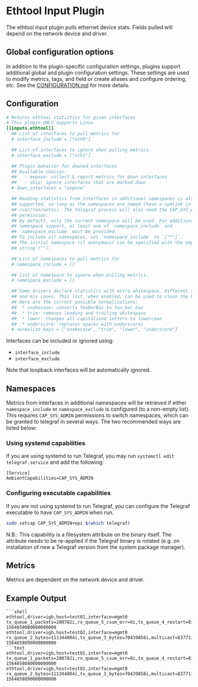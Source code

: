 # Ethtool Input Plugin

The ethtool input plugin pulls ethernet device stats. Fields pulled will depend
on the network device and driver.

## Global configuration options <!-- @/docs/includes/plugin_config.md -->

In addition to the plugin-specific configuration settings, plugins support
additional global and plugin configuration settings. These settings are used to
modify metrics, tags, and field or create aliases and configure ordering, etc.
See the [CONFIGURATION.md][CONFIGURATION.md] for more details.

[CONFIGURATION.md]: ../../../docs/CONFIGURATION.md#plugins

## Configuration

```toml @sample.conf
# Returns ethtool statistics for given interfaces
# This plugin ONLY supports Linux
[[inputs.ethtool]]
  ## List of interfaces to pull metrics for
  # interface_include = ["eth0"]

  ## List of interfaces to ignore when pulling metrics.
  # interface_exclude = ["eth1"]

  ## Plugin behavior for downed interfaces
  ## Available choices:
  ##   - expose: collect & report metrics for down interfaces
  ##   - skip: ignore interfaces that are marked down
  # down_interfaces = "expose"

  ## Reading statistics from interfaces in additional namespaces is also
  ## supported, so long as the namespaces are named (have a symlink in
  ## /var/run/netns). The telegraf process will also need the CAP_SYS_ADMIN
  ## permission.
  ## By default, only the current namespace will be used. For additional
  ## namespace support, at least one of `namespace_include` and
  ## `namespace_exclude` must be provided.
  ## To include all namespaces, set `namespace_include` to `["*"]`.
  ## The initial namespace (if anonymous) can be specified with the empty
  ## string ("").

  ## List of namespaces to pull metrics for
  # namespace_include = []

  ## List of namespace to ignore when pulling metrics.
  # namespace_exclude = []

  ## Some drivers declare statistics with extra whitespace, different spacing,
  ## and mix cases. This list, when enabled, can be used to clean the keys.
  ## Here are the current possible normalizations:
  ##  * snakecase: converts fooBarBaz to foo_bar_baz
  ##  * trim: removes leading and trailing whitespace
  ##  * lower: changes all capitalized letters to lowercase
  ##  * underscore: replaces spaces with underscores
  # normalize_keys = ["snakecase", "trim", "lower", "underscore"]
```

Interfaces can be included or ignored using:

- `interface_include`
- `interface_exclude`

Note that loopback interfaces will be automatically ignored.

## Namespaces

Metrics from interfaces in additional namespaces will be retrieved if either
`namespace_include` or `namespace_exclude` is configured (to a non-empty list).
This requires `CAP_SYS_ADMIN` permissions to switch namespaces, which can be
granted to telegraf in several ways. The two recommended ways are listed below:

### Using systemd capabilities

If you are using systemd to run Telegraf, you may run
`systemctl edit telegraf.service` and add the following:

```text
[Service]
AmbientCapabilities=CAP_SYS_ADMIN
```

### Configuring executable capabilities

If you are not using systemd to run Telegraf, you can configure the Telegraf
executable to have `CAP_SYS_ADMIN` when run.

```sh
sudo setcap CAP_SYS_ADMIN+epi $(which telegraf)
```

N.B.: This capability is a filesystem attribute on the binary itself. The
attribute needs to be re-applied if the Telegraf binary is rotated (e.g. on
installation of new a Telegraf version from the system package manager).

## Metrics

Metrics are dependent on the network device and driver.

## Example Output

```
```shell
ethtool,driver=igb,host=test01,interface=mgmt0 tx_queue_1_packets=280782i,rx_queue_5_csum_err=0i,tx_queue_4_restart=0i,tx_multicast=7i,tx_queue_1_bytes=39674885i,rx_queue_2_alloc_failed=0i,tx_queue_5_packets=173970i,tx_single_coll_ok=0i,rx_queue_1_drops=0i,tx_queue_2_restart=0i,tx_aborted_errors=0i,rx_queue_6_csum_err=0i,tx_queue_5_restart=0i,tx_queue_4_bytes=64810835i,tx_abort_late_coll=0i,tx_queue_4_packets=109102i,os2bmc_tx_by_bmc=0i,tx_bytes=427527435i,tx_queue_7_packets=66665i,dropped_smbus=0i,rx_queue_0_csum_err=0i,tx_flow_control_xoff=0i,rx_packets=25926536i,rx_queue_7_csum_err=0i,rx_queue_3_bytes=84326060i,rx_multicast=83771i,rx_queue_4_alloc_failed=0i,rx_queue_3_drops=0i,rx_queue_3_csum_err=0i,rx_errors=0i,tx_errors=0i,tx_queue_6_packets=183236i,rx_broadcast=24378893i,rx_queue_7_packets=88680i,tx_dropped=0i,rx_frame_errors=0i,tx_queue_3_packets=161045i,tx_packets=1257017i,rx_queue_1_csum_err=0i,tx_window_errors=0i,tx_dma_out_of_sync=0i,rx_length_errors=0i,rx_queue_5_drops=0i,tx_timeout_count=0i,rx_queue_4_csum_err=0i,rx_flow_control_xon=0i,tx_heartbeat_errors=0i,tx_flow_control_xon=0i,collisions=0i,tx_queue_0_bytes=29465801i,rx_queue_6_drops=0i,rx_queue_0_alloc_failed=0i,tx_queue_1_restart=0i,rx_queue_0_drops=0i,tx_broadcast=9i,tx_carrier_errors=0i,tx_queue_7_bytes=13777515i,tx_queue_7_restart=0i,rx_queue_5_bytes=50732006i,rx_queue_7_bytes=35744457i,tx_deferred_ok=0i,tx_multi_coll_ok=0i,rx_crc_errors=0i,rx_fifo_errors=0i,rx_queue_6_alloc_failed=0i,tx_queue_2_packets=175206i,tx_queue_0_packets=107011i,rx_queue_4_bytes=201364548i,rx_queue_6_packets=372573i,os2bmc_rx_by_host=0i,multicast=83771i,rx_queue_4_drops=0i,rx_queue_5_packets=130535i,rx_queue_6_bytes=139488035i,tx_fifo_errors=0i,tx_queue_5_bytes=84899130i,rx_queue_0_packets=24529563i,rx_queue_3_alloc_failed=0i,rx_queue_7_drops=0i,tx_queue_6_bytes=96288614i,tx_queue_2_bytes=22132949i,tx_tcp_seg_failed=0i,rx_queue_1_bytes=246703840i,rx_queue_0_bytes=1506870738i,tx_queue_0_restart=0i,rx_queue_2_bytes=111344804i,tx_tcp_seg_good=0i,tx_queue_3_restart=0i,rx_no_buffer_count=0i,rx_smbus=0i,rx_queue_1_packets=273865i,rx_over_errors=0i,os2bmc_tx_by_host=0i,rx_queue_1_alloc_failed=0i,rx_queue_7_alloc_failed=0i,rx_short_length_errors=0i,tx_hwtstamp_timeouts=0i,tx_queue_6_restart=0i,rx_queue_2_packets=207136i,tx_queue_3_bytes=70391970i,rx_queue_3_packets=112007i,rx_queue_4_packets=212177i,tx_smbus=0i,rx_long_byte_count=2480280632i,rx_queue_2_csum_err=0i,rx_missed_errors=0i,rx_bytes=2480280632i,rx_queue_5_alloc_failed=0i,rx_queue_2_drops=0i,os2bmc_rx_by_bmc=0i,rx_align_errors=0i,rx_long_length_errors=0i,interface_up=1i,rx_hwtstamp_cleared=0i,rx_flow_control_xoff=0i 1564658080000000000
ethtool,driver=igb,host=test02,interface=mgmt0 rx_queue_2_bytes=111344804i,tx_queue_3_bytes=70439858i,multicast=83771i,rx_broadcast=24378975i,tx_queue_0_packets=107011i,rx_queue_6_alloc_failed=0i,rx_queue_6_drops=0i,rx_hwtstamp_cleared=0i,tx_window_errors=0i,tx_tcp_seg_good=0i,rx_queue_1_drops=0i,tx_queue_1_restart=0i,rx_queue_7_csum_err=0i,rx_no_buffer_count=0i,tx_queue_1_bytes=39675245i,tx_queue_5_bytes=84899130i,tx_broadcast=9i,rx_queue_1_csum_err=0i,tx_flow_control_xoff=0i,rx_queue_6_csum_err=0i,tx_timeout_count=0i,os2bmc_tx_by_bmc=0i,rx_queue_6_packets=372577i,rx_queue_0_alloc_failed=0i,tx_flow_control_xon=0i,rx_queue_2_drops=0i,tx_queue_2_packets=175206i,rx_queue_3_csum_err=0i,tx_abort_late_coll=0i,tx_queue_5_restart=0i,tx_dropped=0i,rx_queue_2_alloc_failed=0i,tx_multi_coll_ok=0i,rx_queue_1_packets=273865i,rx_flow_control_xon=0i,tx_single_coll_ok=0i,rx_length_errors=0i,rx_queue_7_bytes=35744457i,rx_queue_4_alloc_failed=0i,rx_queue_6_bytes=139488395i,rx_queue_2_csum_err=0i,rx_long_byte_count=2480288216i,rx_queue_1_alloc_failed=0i,tx_queue_0_restart=0i,rx_queue_0_csum_err=0i,tx_queue_2_bytes=22132949i,rx_queue_5_drops=0i,tx_dma_out_of_sync=0i,rx_queue_3_drops=0i,rx_queue_4_packets=212177i,tx_queue_6_restart=0i,rx_packets=25926650i,rx_queue_7_packets=88680i,rx_frame_errors=0i,rx_queue_3_bytes=84326060i,rx_short_length_errors=0i,tx_queue_7_bytes=13777515i,rx_queue_3_alloc_failed=0i,tx_queue_6_packets=183236i,rx_queue_0_drops=0i,rx_multicast=83771i,rx_queue_2_packets=207136i,rx_queue_5_csum_err=0i,rx_queue_5_packets=130535i,rx_queue_7_alloc_failed=0i,tx_smbus=0i,tx_queue_3_packets=161081i,rx_queue_7_drops=0i,tx_queue_2_restart=0i,tx_multicast=7i,tx_fifo_errors=0i,tx_queue_3_restart=0i,rx_long_length_errors=0i,tx_queue_6_bytes=96288614i,tx_queue_1_packets=280786i,tx_tcp_seg_failed=0i,rx_align_errors=0i,tx_errors=0i,rx_crc_errors=0i,rx_queue_0_packets=24529673i,rx_flow_control_xoff=0i,tx_queue_0_bytes=29465801i,rx_over_errors=0i,rx_queue_4_drops=0i,os2bmc_rx_by_bmc=0i,rx_smbus=0i,dropped_smbus=0i,tx_hwtstamp_timeouts=0i,rx_errors=0i,tx_queue_4_packets=109102i,tx_carrier_errors=0i,tx_queue_4_bytes=64810835i,tx_queue_4_restart=0i,rx_queue_4_csum_err=0i,tx_queue_7_packets=66665i,tx_aborted_errors=0i,rx_missed_errors=0i,tx_bytes=427575843i,collisions=0i,rx_queue_1_bytes=246703840i,rx_queue_5_bytes=50732006i,rx_bytes=2480288216i,os2bmc_rx_by_host=0i,rx_queue_5_alloc_failed=0i,rx_queue_3_packets=112007i,tx_deferred_ok=0i,os2bmc_tx_by_host=0i,tx_heartbeat_errors=0i,rx_queue_0_bytes=1506877506i,tx_queue_7_restart=0i,tx_packets=1257057i,rx_queue_4_bytes=201364548i,interface_up=0i,rx_fifo_errors=0i,tx_queue_5_packets=173970i 1564658090000000000
```text
ethtool,driver=igb,host=test01,interface=mgmt0 tx_queue_1_packets=280782i,rx_queue_5_csum_err=0i,tx_queue_4_restart=0i,tx_multicast=7i,tx_queue_1_bytes=39674885i,rx_queue_2_alloc_failed=0i,tx_queue_5_packets=173970i,tx_single_coll_ok=0i,rx_queue_1_drops=0i,tx_queue_2_restart=0i,tx_aborted_errors=0i,rx_queue_6_csum_err=0i,tx_queue_5_restart=0i,tx_queue_4_bytes=64810835i,tx_abort_late_coll=0i,tx_queue_4_packets=109102i,os2bmc_tx_by_bmc=0i,tx_bytes=427527435i,tx_queue_7_packets=66665i,dropped_smbus=0i,rx_queue_0_csum_err=0i,tx_flow_control_xoff=0i,rx_packets=25926536i,rx_queue_7_csum_err=0i,rx_queue_3_bytes=84326060i,rx_multicast=83771i,rx_queue_4_alloc_failed=0i,rx_queue_3_drops=0i,rx_queue_3_csum_err=0i,rx_errors=0i,tx_errors=0i,tx_queue_6_packets=183236i,rx_broadcast=24378893i,rx_queue_7_packets=88680i,tx_dropped=0i,rx_frame_errors=0i,tx_queue_3_packets=161045i,tx_packets=1257017i,rx_queue_1_csum_err=0i,tx_window_errors=0i,tx_dma_out_of_sync=0i,rx_length_errors=0i,rx_queue_5_drops=0i,tx_timeout_count=0i,rx_queue_4_csum_err=0i,rx_flow_control_xon=0i,tx_heartbeat_errors=0i,tx_flow_control_xon=0i,collisions=0i,tx_queue_0_bytes=29465801i,rx_queue_6_drops=0i,rx_queue_0_alloc_failed=0i,tx_queue_1_restart=0i,rx_queue_0_drops=0i,tx_broadcast=9i,tx_carrier_errors=0i,tx_queue_7_bytes=13777515i,tx_queue_7_restart=0i,rx_queue_5_bytes=50732006i,rx_queue_7_bytes=35744457i,tx_deferred_ok=0i,tx_multi_coll_ok=0i,rx_crc_errors=0i,rx_fifo_errors=0i,rx_queue_6_alloc_failed=0i,tx_queue_2_packets=175206i,tx_queue_0_packets=107011i,rx_queue_4_bytes=201364548i,rx_queue_6_packets=372573i,os2bmc_rx_by_host=0i,multicast=83771i,rx_queue_4_drops=0i,rx_queue_5_packets=130535i,rx_queue_6_bytes=139488035i,tx_fifo_errors=0i,tx_queue_5_bytes=84899130i,rx_queue_0_packets=24529563i,rx_queue_3_alloc_failed=0i,rx_queue_7_drops=0i,tx_queue_6_bytes=96288614i,tx_queue_2_bytes=22132949i,tx_tcp_seg_failed=0i,rx_queue_1_bytes=246703840i,rx_queue_0_bytes=1506870738i,tx_queue_0_restart=0i,rx_queue_2_bytes=111344804i,tx_tcp_seg_good=0i,tx_queue_3_restart=0i,rx_no_buffer_count=0i,rx_smbus=0i,rx_queue_1_packets=273865i,rx_over_errors=0i,os2bmc_tx_by_host=0i,rx_queue_1_alloc_failed=0i,rx_queue_7_alloc_failed=0i,rx_short_length_errors=0i,tx_hwtstamp_timeouts=0i,tx_queue_6_restart=0i,rx_queue_2_packets=207136i,tx_queue_3_bytes=70391970i,rx_queue_3_packets=112007i,rx_queue_4_packets=212177i,tx_smbus=0i,rx_long_byte_count=2480280632i,rx_queue_2_csum_err=0i,rx_missed_errors=0i,rx_bytes=2480280632i,rx_queue_5_alloc_failed=0i,rx_queue_2_drops=0i,os2bmc_rx_by_bmc=0i,rx_align_errors=0i,rx_long_length_errors=0i,interface_up=1i,rx_hwtstamp_cleared=0i,rx_flow_control_xoff=0i,speed=1000i,link=1i,duplex=1i,autoneg=1i 1564658080000000000
ethtool,driver=igb,host=test02,interface=mgmt0 rx_queue_2_bytes=111344804i,tx_queue_3_bytes=70439858i,multicast=83771i,rx_broadcast=24378975i,tx_queue_0_packets=107011i,rx_queue_6_alloc_failed=0i,rx_queue_6_drops=0i,rx_hwtstamp_cleared=0i,tx_window_errors=0i,tx_tcp_seg_good=0i,rx_queue_1_drops=0i,tx_queue_1_restart=0i,rx_queue_7_csum_err=0i,rx_no_buffer_count=0i,tx_queue_1_bytes=39675245i,tx_queue_5_bytes=84899130i,tx_broadcast=9i,rx_queue_1_csum_err=0i,tx_flow_control_xoff=0i,rx_queue_6_csum_err=0i,tx_timeout_count=0i,os2bmc_tx_by_bmc=0i,rx_queue_6_packets=372577i,rx_queue_0_alloc_failed=0i,tx_flow_control_xon=0i,rx_queue_2_drops=0i,tx_queue_2_packets=175206i,rx_queue_3_csum_err=0i,tx_abort_late_coll=0i,tx_queue_5_restart=0i,tx_dropped=0i,rx_queue_2_alloc_failed=0i,tx_multi_coll_ok=0i,rx_queue_1_packets=273865i,rx_flow_control_xon=0i,tx_single_coll_ok=0i,rx_length_errors=0i,rx_queue_7_bytes=35744457i,rx_queue_4_alloc_failed=0i,rx_queue_6_bytes=139488395i,rx_queue_2_csum_err=0i,rx_long_byte_count=2480288216i,rx_queue_1_alloc_failed=0i,tx_queue_0_restart=0i,rx_queue_0_csum_err=0i,tx_queue_2_bytes=22132949i,rx_queue_5_drops=0i,tx_dma_out_of_sync=0i,rx_queue_3_drops=0i,rx_queue_4_packets=212177i,tx_queue_6_restart=0i,rx_packets=25926650i,rx_queue_7_packets=88680i,rx_frame_errors=0i,rx_queue_3_bytes=84326060i,rx_short_length_errors=0i,tx_queue_7_bytes=13777515i,rx_queue_3_alloc_failed=0i,tx_queue_6_packets=183236i,rx_queue_0_drops=0i,rx_multicast=83771i,rx_queue_2_packets=207136i,rx_queue_5_csum_err=0i,rx_queue_5_packets=130535i,rx_queue_7_alloc_failed=0i,tx_smbus=0i,tx_queue_3_packets=161081i,rx_queue_7_drops=0i,tx_queue_2_restart=0i,tx_multicast=7i,tx_fifo_errors=0i,tx_queue_3_restart=0i,rx_long_length_errors=0i,tx_queue_6_bytes=96288614i,tx_queue_1_packets=280786i,tx_tcp_seg_failed=0i,rx_align_errors=0i,tx_errors=0i,rx_crc_errors=0i,rx_queue_0_packets=24529673i,rx_flow_control_xoff=0i,tx_queue_0_bytes=29465801i,rx_over_errors=0i,rx_queue_4_drops=0i,os2bmc_rx_by_bmc=0i,rx_smbus=0i,dropped_smbus=0i,tx_hwtstamp_timeouts=0i,rx_errors=0i,tx_queue_4_packets=109102i,tx_carrier_errors=0i,tx_queue_4_bytes=64810835i,tx_queue_4_restart=0i,rx_queue_4_csum_err=0i,tx_queue_7_packets=66665i,tx_aborted_errors=0i,rx_missed_errors=0i,tx_bytes=427575843i,collisions=0i,rx_queue_1_bytes=246703840i,rx_queue_5_bytes=50732006i,rx_bytes=2480288216i,os2bmc_rx_by_host=0i,rx_queue_5_alloc_failed=0i,rx_queue_3_packets=112007i,tx_deferred_ok=0i,os2bmc_tx_by_host=0i,tx_heartbeat_errors=0i,rx_queue_0_bytes=1506877506i,tx_queue_7_restart=0i,tx_packets=1257057i,rx_queue_4_bytes=201364548i,interface_up=0i,rx_fifo_errors=0i,tx_queue_5_packets=173970i,speed=1000i,link=1i,duplex=1i,autoneg=1i 1564658090000000000
```
